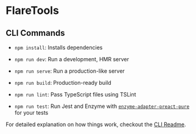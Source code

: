 # FlareTools

## CLI Commands

-   `npm install`: Installs dependencies

-   `npm run dev`: Run a development, HMR server

-   `npm run serve`: Run a production-like server

-   `npm run build`: Production-ready build

-   `npm run lint`: Pass TypeScript files using TSLint

-   `npm run test`: Run Jest and Enzyme with
    [`enzyme-adapter-preact-pure`](https://github.com/preactjs/enzyme-adapter-preact-pure) for
    your tests

For detailed explanation on how things work, checkout the [CLI Readme](https://github.com/developit/preact-cli/blob/master/README.md).
